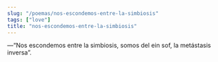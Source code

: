```yaml
---
slug: "/poemas/nos-escondemos-entre-la-simbiosis"
tags: ["love"]
title: "nos-escondemos-entre-la-simbiosis"
---
```

—“Nos escondemos entre la simbiosis, somos del ein sof, la metástasis inversa”.